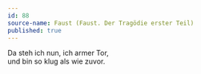 ```yaml
---
id: 88
source-name: Faust (Faust. Der Tragödie erster Teil)
published: true
---
```

Da steh ich nun, ich armer Tor,\
und bin so klug als wie zuvor.
